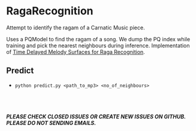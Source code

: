 # RagaRecognition

Attempt to identify the ragam of a Carnatic Music piece.

Uses a PQModel to find the ragam of a song. We dump the PQ index while training and pick the nearest neighbours during
inference.
Implementation of [Time Delayed Melody Surfaces for Raga Recognition](https://repositori.upf.edu/bitstream/handle/10230/33117/Gulati_ISMIR2016_time.pdf).

## Predict
* `python predict.py <path_to_mp3> <no_of_neighbours>`


<br>
<br>

##### PLEASE CHECK CLOSED ISSUES OR CREATE NEW ISSUES ON GITHUB. PLEASE DO NOT SENDING EMAILS. 
